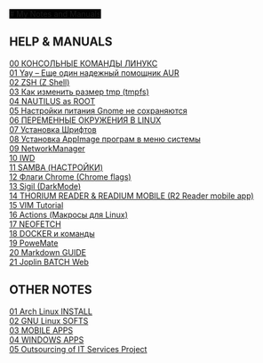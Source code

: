 <span style="background-color: #000000">
# My Notes and Manuals

## HELP & MANUALS
[00 КОНСОЛЬНЫЕ КОМАНДЫ ЛИНУКС](https://github.com/orrstudio/My-Notes-and-Manuals/blob/main/HELP%20%26%20MAN/00%20%D0%9A%D0%9E%D0%9D%D0%A1%D0%9E%D0%9B%D0%AC%D0%9D%D0%AB%D0%95%20%D0%9A%D0%9E%D0%9C%D0%90%D0%9D%D0%94%D0%AB%20%D0%9B%D0%98%D0%9D%D0%A3%D0%9A%D0%A1.md)<br>
[01 Yay – Еще один надежный помощник AUR](https://github.com/orrstudio/My-Notes-and-Manuals/blob/main/HELP%20%26%20MAN/01%20Yay%20%E2%80%93%20%D0%95%D1%89%D0%B5%20%D0%BE%D0%B4%D0%B8%D0%BD%20%D0%BD%D0%B0%D0%B4%D0%B5%D0%B6%D0%BD%D1%8B%D0%B9%20%D0%BF%D0%BE%D0%BC%D0%BE%D1%89%D0%BD%D0%B8%D0%BA%20AUR%2C%20%D0%BD%D0%B0%D0%BF%D0%B8%D1%81%D0%B0%D0%BD%D0%BD%D1%8B%D0%B9%20%D0%BD%D0%B0%20GO%20%E2%80%93%20IT%20is%20good.md)<br>
[02 ZSH (Z Shell)](https://github.com/orrstudio/My-Notes-and-Manuals/blob/main/HELP%20%26%20MAN/02%20ZSH%20(Z%20Shell).md)<br>
[03 Как изменить размер tmp (tmpfs) ](https://github.com/orrstudio/My-Notes-and-Manuals/blob/main/HELP%20%26%20MAN/03%20%D0%9A%D0%B0%D0%BA%20%D0%B8%D0%B7%D0%BC%D0%B5%D0%BD%D0%B8%D1%82%D1%8C%20%D1%80%D0%B0%D0%B7%D0%BC%D0%B5%D1%80%20tmp%20(tmpfs)%20.md)<br>
[04 NAUTILUS as ROOT](https://github.com/orrstudio/My-Notes-and-Manuals/blob/main/HELP%20%26%20MAN/04%20NAUTILUS%20as%20ROOT.md)<br>
[05 Настройки питания Gnome не сохраняются](https://github.com/orrstudio/My-Notes-and-Manuals/blob/main/HELP%20%26%20MAN/05%20%D0%9D%D0%B0%D1%81%D1%82%D1%80%D0%BE%D0%B9%D0%BA%D0%B8%20%D0%BF%D0%B8%D1%82%D0%B0%D0%BD%D0%B8%D1%8F%20Gnome%20%D0%BD%D0%B5%20%D1%81%D0%BE%D1%85%D1%80%D0%B0%D0%BD%D1%8F%D1%8E%D1%82%D1%81%D1%8F.md)<br>
[06 ПЕРЕМЕННЫЕ ОКРУЖЕНИЯ В LINUX](https://github.com/orrstudio/My-Notes-and-Manuals/blob/main/HELP%20%26%20MAN/06%20%D0%9F%D0%95%D0%A0%D0%95%D0%9C%D0%95%D0%9D%D0%9D%D0%AB%D0%95%20%D0%9E%D0%9A%D0%A0%D0%A3%D0%96%D0%95%D0%9D%D0%98%D0%AF%20%D0%92%20LINUX.md)<br>
[07 Установка Шрифтов](https://github.com/orrstudio/My-Notes-and-Manuals/blob/main/HELP%20%26%20MAN/07%20%D0%A3%D1%81%D1%82%D0%B0%D0%BD%D0%BE%D0%B2%D0%BA%D0%B0%20%D0%A8%D1%80%D0%B8%D1%84%D1%82%D0%BE%D0%B2.md)<br>
[08 Установка AppImage програм в меню системы](https://github.com/orrstudio/My-Notes-and-Manuals/blob/main/HELP%20%26%20MAN/08%20%D0%A3%D1%81%D1%82%D0%B0%D0%BD%D0%BE%D0%B2%D0%BA%D0%B0%20AppImage%20%D0%BF%D1%80%D0%BE%D0%B3%D1%80%D0%B0%D0%BC%20%D0%B2%20%D0%BC%D0%B5%D0%BD%D1%8E%20%D1%81%D0%B8%D1%81%D1%82%D0%B5%D0%BC%D1%8B.md)<br>
[09 NetworkManager](https://github.com/orrstudio/My-Notes-and-Manuals/blob/main/HELP%20%26%20MAN/09%20NetworkManager.md)<br>
[10 IWD](https://github.com/orrstudio/My-Notes-and-Manuals/blob/main/HELP%20%26%20MAN/10%20IWD.md)<br>
[11 SAMBA (НАСТРОЙКИ)](https://github.com/orrstudio/My-Notes-and-Manuals/blob/main/HELP%20%26%20MAN/11%20SAMBA%20(%D0%9D%D0%90%D0%A1%D0%A2%D0%A0%D0%9E%D0%99%D0%9A%D0%98).md)<br>
[12 Флаги Chrome (Chrome flags)](https://github.com/orrstudio/My-Notes-and-Manuals/blob/main/HELP%20%26%20MAN/12%20%D0%A4%D0%BB%D0%B0%D0%B3%D0%B8%20Chrome%20(Chrome%20flags).md)<br>
[13 Sigil (DarkMode)](https://github.com/orrstudio/My-Notes-and-Manuals/blob/main/HELP%20%26%20MAN/13%20Sigil%20(DarkMode).md)<br>
[14 THORIUM READER & READIUM MOBILE (R2 Reader mobile app)](https://github.com/orrstudio/My-Notes-and-Manuals/blob/main/HELP%20%26%20MAN/14%20THORIUM%20READER%20%26%20READIUM%20MOBILE%20(R2%20Reader%20mobile%20app).md)<br>
[15 VIM Tutorial](https://github.com/orrstudio/My-Notes-and-Manuals/blob/main/HELP%20%26%20MAN/15%20VIM%20Tutorial.md)<br>
[16 Actions (Макросы для Linux)](https://github.com/orrstudio/My-Notes-and-Manuals/blob/main/HELP%20%26%20MAN/16%20Actions%20(%D0%9C%D0%B0%D0%BA%D1%80%D0%BE%D1%81%D1%8B%20%D0%B4%D0%BB%D1%8F%20Linux).md)<br>
[17 NEOFETCH](https://github.com/orrstudio/My-Notes-and-Manuals/blob/main/HELP%20%26%20MAN/17%20NEOFETCH.md)<br>
[18 DOCKER и команды](https://github.com/orrstudio/My-Notes-and-Manuals/blob/main/HELP%20%26%20MAN/18%20DOCKER%20%D0%B8%20%D0%BA%D0%BE%D0%BC%D0%B0%D0%BD%D0%B4%D1%8B.md)<br>
[19 PoweMate](https://github.com/orrstudio/My-Notes-and-Manuals/blob/main/HELP%20%26%20MAN/19%20PoweMate.md)<br>
[20 Markdown GUIDE](https://github.com/orrstudio/My-Notes-and-Manuals/blob/main/HELP%20%26%20MAN/20%20Markdown%20GUIDE.md)<br>
[21 Joplin BATCH Web](https://github.com/orrstudio/My-Notes-and-Manuals/blob/main/HELP%20%26%20MAN/21%20Joplin%20BATCH%20Web.md)

## OTHER NOTES
[01 Arch Linux INSTALL](https://github.com/orrstudio/My-Notes-and-Manuals/blob/main/01%20Arch%20Linux%20INSTALL.md)<br>
[02 GNU Linux SOFTS](https://github.com/orrstudio/My-Notes-and-Manuals/blob/main/02%20GNU%20Linux%20SOFTS.md)<br>
[03 MOBILE APPS](https://github.com/orrstudio/My-Notes-and-Manuals/blob/main/03%20MOBILE%20APPS.md)<br>
[04 WINDOWS APPS](https://github.com/orrstudio/My-Notes-and-Manuals/blob/main/04%20WINDOWS%20APPS.md)<br>
[05 Outsourcing of IT Services Project](https://github.com/orrstudio/My-Notes-and-Manuals/blob/main/05%20Outsourcing%20of%20IT%20Services%20Project.md)<br>

</span>
